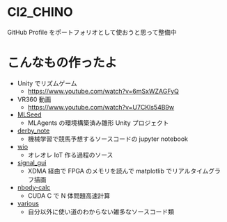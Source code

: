 # Cl2_CHINO
GitHub Profile をポートフォリオとして使おうと思って整備中<br>

# こんなもの作ったよ
- Unity でリズムゲーム
  - https://www.youtube.com/watch?v=6mSxWZAGFyQ
- VR360 動画
  - https://www.youtube.com/watch?v=U7CKls54B9w
- [MLSeed](https://github.com/2clchino/MLSeed)
  - MLAgents の環境構築済み雛形 Unity プロジェクト
- [derby_note](https://github.com/2clchino/derby_note)
  - 機械学習で競馬予想するソースコードの jupyter notebook
- [wio](https://github.com/2clchino/wio)
  - オレオレ IoT 作る過程のソース
- [signal_gui](https://github.com/2clchino/signal_gui)
  - XDMA 経由で FPGA のメモリを読んで matplotlib でリアルタイムグラフ描画
- [nbody-calc](https://github.com/2clchino/nbody-calc)
  - CUDA C で N 体問題高速計算
- [various](https://github.com/2clchino/various)
  - 自分以外に使い道のわからない雑多なソースコード類
